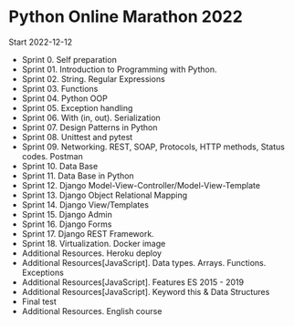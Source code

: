 # Python Online Marathon 2022
Start 2022-12-12
* Sprint 0. Self preparation
* Sprint 01. Introduction to Programming with Python.
* Sprint 02. String. Regular Expressions
* Sprint 03. Functions
* Sprint 04. Python OOP
* Sprint 05. Exception handling
* Sprint 06. With (in, out). Serialization
* Sprint 07. Design Patterns in Python
* Sprint 08. Unittest and pytest
* Sprint 09. Networking. REST, SOAP, Protocols, HTTP methods, Status codes. Postman
* Sprint 10. Data Base
* Sprint 11. Data Base in Python
* Sprint 12. Django Model-View-Controller/Model-View-Template
* Sprint 13. Django Object Relational Mapping
* Sprint 14. Django View/Templates
* Sprint 15. Django Admin
* Sprint 16. Django Forms
* Sprint 17. Django REST Framework.
* Sprint 18. Virtualization. Docker image
* Additional Resources. Heroku deploy
* Additional Resources[JavaScript]. Data types. Arrays. Functions. Exceptions
* Additional Resources[JavaScript]. Features ES 2015 - 2019
* Additional Resources[JavaScript]. Keyword this & Data Structures
* Final test
* Additional Resources. English course
